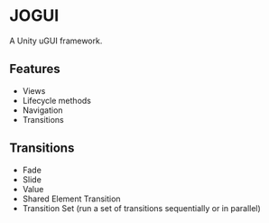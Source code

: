 # JOGUI

A Unity uGUI framework.

## Features
* Views
* Lifecycle methods
* Navigation
* Transitions

## Transitions
* Fade
* Slide
* Value
* Shared Element Transition
* Transition Set (run a set of transitions sequentially or in parallel)

